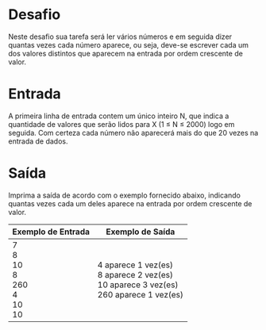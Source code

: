 # Desafio
Neste desafio sua tarefa será ler vários números e em seguida dizer quantas vezes cada número aparece, ou seja, deve-se escrever cada um dos valores distintos que aparecem na entrada por ordem crescente de valor.

# Entrada
A primeira linha de entrada contem um único inteiro N, que indica a quantidade de valores que serão lidos para X (1 ≤ N ≤ 2000) logo em seguida. Com certeza cada número não aparecerá mais do que 20 vezes na entrada de dados.

# Saída
Imprima a saída de acordo com o exemplo fornecido abaixo, indicando quantas vezes cada um deles aparece na entrada por ordem crescente de valor.

| Exemplo de Entrada | Exemplo de Saída|
| ---|--- |
|7<br />8<br />10<br />8<br />260<br />4<br />10<br />10|4 aparece 1 vez(es)<br />8 aparece 2 vez(es)<br />10 aparece 3 vez(es)<br />260 aparece 1 vez(es)|
